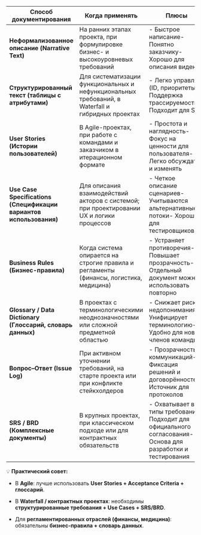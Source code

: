 | Способ документирования                                            | Когда применять                                                                                   | Плюсы                                                                                                          | Минусы                                                                                          |
| ------------------------------------------------------------------ | ------------------------------------------------------------------------------------------------- | -------------------------------------------------------------------------------------------------------------- | ----------------------------------------------------------------------------------------------- |
| **Неформализованное описание (Narrative Text)**                    | На ранних этапах проекта, при формулировке бизнес- и высокоуровневых требований                   | - Быстрое написание- Понятно заказчику- Хорошо для описания видения                                            | - Много двусмысленностей- Сложно проверять и тестировать- Плохо для больших проектов            |
| **Структурированный текст (таблицы с атрибутами)**                 | Для систематизации функциональных и нефункциональных требований, в Waterfall и гибридных проектах | - Легко управлять (ID, приоритеты)- Поддержка трассируемости- Подходит для SRS                                 | - Требует дисциплины- Может быть «сухим» и трудным для заказчика                                |
| **User Stories (Истории пользователей)**                           | В Agile-проектах, при работе с командами и заказчиком в итерационном формате                      | - Простота и наглядность- Фокус на ценности для пользователя- Легко обсуждать и изменять                       | - Недостаточно деталей для архитектуры- Нужны доп. критерии приемки- Может быть «слишком общим» |
| **Use Case Specifications (Спецификации вариантов использования)** | Для описания взаимодействий акторов с системой; при проектировании UX и логики процессов          | - Четкое описание сценариев- Учитываются альтернативные потоки- Хорошо для тестировщиков                       | - Может быть громоздким- Требует времени на проработку                                          |
| **Business Rules (Бизнес-правила)**                                | Когда система опирается на строгие правила и регламенты (финансы, логистика, медицина)            | - Устраняет противоречия- Повышает прозрачность- Отдельный документ можно использовать повторно                | - Может быть слишком абстрактным- Не всегда понятен пользователям                               |
| **Glossary / Data Dictionary (Глоссарий, словарь данных)**         | В проектах с терминологическими неоднозначностями или сложной предметной областью                 | - Снижает риск недопонимания- Унифицирует терминологию- Удобно для новых членов команды                        | - Требует поддержки и актуализации- Не описывает действия или процессы                          |
| **Вопрос–Ответ (Issue Log)**                                       | При активном уточнении требований, на старте проекта или при конфликте стейкхолдеров              | - Прозрачность коммуникаций- Фиксация решений и договорённостей- Источник для протоколов                       | - Это промежуточный артефакт- Нельзя использовать как полноценное ТЗ                            |
| **SRS / BRD (Комплексные документы)**                              | В крупных проектах, при классическом подходе или для контрактных обязательств                     | - Охватывает все типы требований- Подходит для официального согласования- Основа для разработки и тестирования | - Долгий процесс подготовки- Тяжёл для восприятия заказчиком- Требует строгого контроля версий  |
💡 **Практический совет:**

- В **Agile**: лучше использовать **User Stories + Acceptance Criteria + глоссарий**.
    
- В **Waterfall / контрактных проектах**: необходимы **структурированные требования + Use Cases + SRS/BRD**.
    
- Для **регламентированных отраслей (финансы, медицина)**: обязательны **бизнес-правила + словарь данных**.